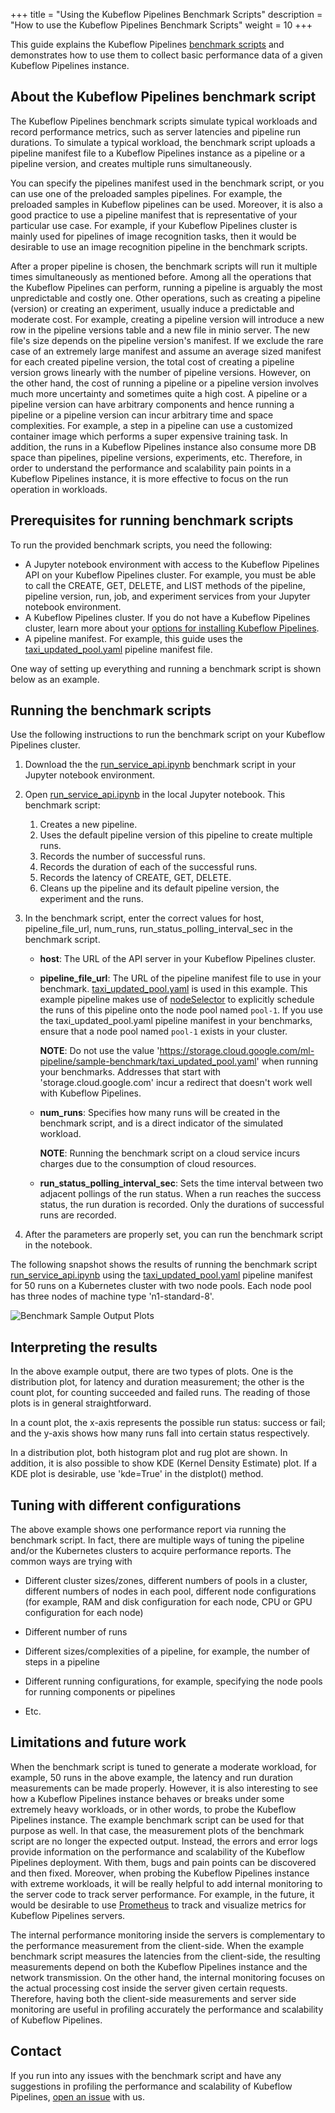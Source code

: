 +++
title = "Using the Kubeflow Pipelines Benchmark Scripts"
description = "How to use the Kubeflow Pipelines Benchmark Scripts"
weight = 10
+++

This guide explains the Kubeflow Pipelines [benchmark scripts](https://github.com/kubeflow/pipelines/tree/master/tools/benchmarks)
and demonstrates how to use them to collect basic performance data of a given
Kubeflow Pipelines instance.

## About the Kubeflow Pipelines benchmark script

The Kubeflow Pipelines benchmark scripts simulate typical workloads and record
performance metrics, such as server latencies and pipeline run durations. To simulate a typical workload, the benchmark script uploads a pipeline
manifest file to a Kubeflow Pipelines instance as a pipeline or
a pipeline version, and creates multiple runs simultaneously.

You can specify the pipelines manifest used in the benchmark script, or you can
use one of the preloaded samples pipelines. For example, the preloaded samples
in Kubeflow pipelines can be used.
Moreover, it is also a good practice to use a pipeline manifest that is representative of your particular use case. For example, if your Kubeflow Pipelines cluster is mainly used for pipelines of image recognition tasks, then it would be desirable to use an image recognition pipeline in the benchmark scripts.

After a proper pipeline is chosen, the benchmark scripts will run it multiple
times simultaneously as mentioned before. Among all the operations that the Kubeflow
Pipelines can perform, running a pipeline is arguably the most unpredictable and
costly one. Other operations, such as creating a pipeline (version) or creating an
experiment, usually induce a predictable and moderate cost. For example, creating a
pipeline version will introduce a new row in the pipeline versions table and a new
file in minio server. The new file's size depends on the pipeline version's
manifest. If we exclude the rare case of an extremely large manifest and assume
an average sized manifest for each created pipeline version, the total cost of
creating a pipeline version grows linearly with the number of pipeline versions.
However, on the other hand, the cost of running a pipeline or a pipeline version
involves much more uncertainty and sometimes quite a high cost. A pipeline or a
pipeline version can have arbitrary components and hence running a pipeline or a
pipeline version can incur arbitrary time and space complexities. For example, a step
in a pipeline can use a customized container image which performs a super
expensive training task. In addition, the runs in a Kubeflow Pipelines instance
also consume more DB space than pipelines, pipeline versions, experiments, etc.
Therefore, in order to understand the performance and scalability pain points in
a Kubeflow Pipelines instance, it is more effective to focus on the run operation
in workloads.

## Prerequisites for running benchmark scripts

To run the provided benchmark scripts, you need the following:

*  A Jupyter notebook environment with access to the Kubeflow Pipelines API on
   your Kubeflow Pipelines cluster. For example, you must be able to call the
   CREATE, GET, DELETE, and LIST methods of the pipeline, pipeline version,
   run, job, and experiment services from your Jupyter notebook environment.
*  A Kubeflow Pipelines cluster. If you do not have a Kubeflow Pipelines
   cluster, learn more about your [options for installing Kubeflow
   Pipelines](/docs/pipelines/installation/overview/).
*  A pipeline manifest. For example, this guide uses the
   [taxi_updated_pool.yaml](https://storage.googleapis.com/ml-pipeline/sample-benchmark/taxi_updated_pool.yaml)
   pipeline manifest file.

One way of setting up everything and running a benchmark script is shown below
as an example.

## Running the benchmark scripts

Use the following instructions to run the benchmark script on your Kubeflow
Pipelines cluster.

1. Download the the [run_service_api.ipynb](https://storage.googleapis.com/ml-pipeline/sample-benchmark/run_service_api.ipynb)
   benchmark script in your Jupyter notebook environment.
1. Open [run_service_api.ipynb](https://storage.googleapis.com/ml-pipeline/sample-benchmark/run_service_api.ipynb)
   in the local Jupyter notebook. This benchmark script:

   1. Creates a new pipeline.
   1. Uses the default pipeline version of this pipeline to create multiple runs.
   1. Records the number of successful runs.
   1. Records the duration of each of the successful runs.
   1. Records the latency of CREATE, GET, DELETE.
   1. Cleans up the pipeline and its default pipeline version, the experiment and the runs.

1. In the benchmark script, enter the correct values for host,
   pipeline_file_url, num_runs, run_status_polling_interval_sec in the
   benchmark script.

   * **host**: The URL of the API server in your Kubeflow Pipelines cluster.

   * **pipeline_file_url**: The URL of the pipeline manifest file to use in
     your benchmark.
     [taxi_updated_pool.yaml](https://storage.googleapis.com/ml-pipeline/sample-benchmark/taxi_updated_pool.yaml)
     is used in this example. This example pipeline makes use of
     [nodeSelector](https://kubernetes.io/docs/concepts/scheduling-eviction/assign-pod-node/#nodeselector)
     to explicitly schedule the runs of this pipeline onto the node pool named `pool-1`. If you use the taxi_updated_pool.yaml pipeline manifest in your benchmarks, ensure that a node pool named `pool-1` exists in your cluster.

     **NOTE**: Do not use the value 'https://storage.cloud.google.com/ml-pipeline/sample-benchmark/taxi_updated_pool.yaml'
     when running your benchmarks. Addresses that start with
     'storage.cloud.google.com' incur a redirect that doesn't work well with
     Kubeflow Pipelines.

   * **num_runs**: Specifies how many runs will be created in the benchmark script,
     and is a direct indicator of the simulated workload.

     **NOTE**: Running the benchmark script on a cloud
     service incurs charges due to the consumption of cloud resources.

   * **run_status_polling_interval_sec**: Sets the time interval between two
     adjacent pollings of the run status. When a run reaches the success status, the
     run duration is recorded. Only the durations of successful runs are recorded.

1. After the parameters are properly set, you can run the
   benchmark script in the notebook.

The following snapshot shows the results of running the benchmark script
[run_service_api.ipynb](https://storage.googleapis.com/ml-pipeline/sample-benchmark/run_service_api.ipynb)
using the [taxi_updated_pool.yaml](https://storage.googleapis.com/ml-pipeline/sample-benchmark/taxi_updated_pool.yaml)
pipeline manifest for 50 runs on a Kubernetes cluster with two node pools.
Each node pool has three nodes of machine type 'n1-standard-8'.

<img src="/docs/images/benchmark-snapshot-1.png"
alt="Benchmark Sample Output Plots"
class="mt-3 mb-3 border border-info rounded">

## Interpreting the results

In the above example output, there are two types of plots. One is the
distribution plot, for latency and duration measurement; the other is the count
plot, for counting succeeded and failed runs. The reading of those plots is in
general straightforward.

In a count plot, the x-axis represents the possible run status: success or fail;
and the y-axis shows how many runs fall into certain status respectively.

In a distribution plot, both histogram plot and rug plot are shown. In addition,
it is also possible to show KDE (Kernel Density Estimate) plot. If a KDE plot is
desirable, use 'kde=True' in the distplot() method.

## Tuning with different configurations

The above example shows one performance report via running the benchmark script.
In fact, there are multiple ways of tuning the pipeline and/or the Kubernetes
clusters to acquire performance reports. The common ways are trying with

- Different cluster sizes/zones, different numbers of pools in a cluster,
different numbers of nodes in each pool, different node configurations (for
example, RAM and disk configuration for each node, CPU or GPU configuration for
each node)

- Different number of runs

- Different sizes/complexities of a pipeline, for example, the number of steps
in a pipeline

- Different running configurations, for example, specifying the node pools for
running components or pipelines

- Etc.

## Limitations and future work

When the benchmark script is tuned to generate a moderate workload, for example, 50
runs in the above example, the latency and run duration measurements can be
made properly. However, it is also interesting to see how a Kubeflow Pipelines
instance behaves or breaks under some extremely heavy workloads, or in
other words, to probe the Kubeflow Pipelines instance. The example benchmark
script can be used for that purpose as well. In that case, the measurement plots
of the benchmark script are no longer the expected output. Instead, the errors
and error logs provide information on the performance and scalability of the
Kubeflow Pipelines deployment. With them, bugs and pain points can be discovered and then fixed. Moreover, when probing the
Kubeflow Pipelines instance with extreme workloads, it will be really helpful
to add internal monitoring to the server code to track server performance.
For example, in the future, it would be desirable to use [Prometheus](https://prometheus.io/)
to track and visualize metrics for Kubeflow Pipelines servers.

The internal performance monitoring inside the servers is complementary to the
performance measurement from the client-side. When the example benchmark script
measures the latencies from the client-side, the resulting measurements depend
on both the Kubeflow Pipelines instance and the network transmission. On the
other hand, the internal monitoring focuses on the actual processing cost inside
the server given certain requests. Therefore, having both the client-side
measurements and server side monitoring are useful in profiling accurately the
performance and scalability of Kubeflow Pipelines.

## Contact

If you run into any issues with the benchmark script and have any suggestions in
profiling the performance and scalability of Kubeflow Pipelines, [open an
issue](https://github.com/kubeflow/pipelines/issues/new) with us.